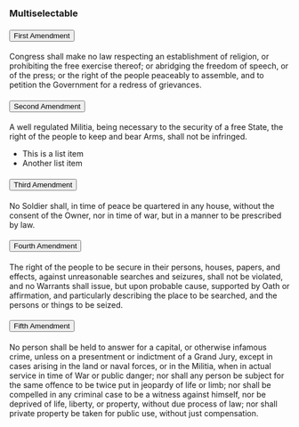 
<h3 class="site-preview-heading">Multiselectable</h3>
<div class="usa-accordion usa-accordion--multiselectable" data-allow-multiple>
  <h4 class="usa-accordion__heading">
    <button
      class="usa-accordion__button"
      aria-expanded="true"
      aria-controls="m-a1"
    >
      First Amendment
    </button>
  </h4>
  <div id="m-a1" class="usa-accordion__content usa-prose">
    <p>
      Congress shall make no law respecting an establishment of religion, or
      prohibiting the free exercise thereof; or abridging the freedom of speech,
      or of the press; or the right of the people peaceably to assemble, and to
      petition the Government for a redress of grievances.
    </p>
  </div>
  <h4 class="usa-accordion__heading">
    <button
      class="usa-accordion__button"
      aria-expanded="false"
      aria-controls="m-a2"
    >
      Second Amendment
    </button>
  </h4>
  <div id="m-a2" class="usa-accordion__content usa-prose">
    <p>
      A well regulated Militia, being necessary to the security of a free State,
      the right of the people to keep and bear Arms, shall not be infringed.
    </p>
    <ul>
      <li>This is a list item</li>
      <li>Another list item</li>
    </ul>
  </div>
  <h4 class="usa-accordion__heading">
    <button
      class="usa-accordion__button"
      aria-expanded="false"
      aria-controls="m-a3"
    >
      Third Amendment
    </button>
  </h4>
  <div id="m-a3" class="usa-accordion__content usa-prose">
    <p>
      No Soldier shall, in time of peace be quartered in any house, without the
      consent of the Owner, nor in time of war, but in a manner to be prescribed
      by law.
    </p>
  </div>
  <h4 class="usa-accordion__heading">
    <button
      class="usa-accordion__button"
      aria-expanded="false"
      aria-controls="m-a4"
    >
      Fourth Amendment
    </button>
  </h4>
  <div id="m-a4" class="usa-accordion__content usa-prose">
    <p>
      The right of the people to be secure in their persons, houses, papers, and
      effects, against unreasonable searches and seizures, shall not be
      violated, and no Warrants shall issue, but upon probable cause, supported
      by Oath or affirmation, and particularly describing the place to be
      searched, and the persons or things to be seized.
    </p>
  </div>
  <h4 class="usa-accordion__heading">
    <button
      class="usa-accordion__button"
      aria-expanded="false"
      aria-controls="m-a5"
    >
      Fifth Amendment
    </button>
  </h4>
  <div id="m-a5" class="usa-accordion__content usa-prose">
    <p>
      No person shall be held to answer for a capital, or otherwise infamous
      crime, unless on a presentment or indictment of a Grand Jury, except in
      cases arising in the land or naval forces, or in the Militia, when in
      actual service in time of War or public danger; nor shall any person be
      subject for the same offence to be twice put in jeopardy of life or limb;
      nor shall be compelled in any criminal case to be a witness against
      himself, nor be deprived of life, liberty, or property, without due
      process of law; nor shall private property be taken for public use,
      without just compensation.
    </p>
  </div>
</div>
